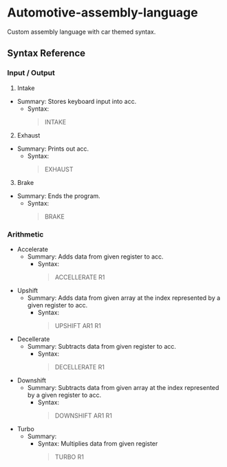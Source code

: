 # Automotive-assembly-language
Custom assembly language with car themed syntax.

## Syntax Reference 
### Input / Output
1. Intake
  - Summary: Stores keyboard input into acc.
    - Syntax: 
      > INTAKE
2. Exhaust
  - Summary: Prints out acc. 
    - Syntax: 
      > EXHAUST

3. Brake
  - Summary: Ends the program.
    - Syntax: 
      > BRAKE
### Arithmetic
* Accelerate
  - Summary: Adds data from given register to acc.
    - Syntax:
      > ACCELLERATE R1
* Upshift
  - Summary: Adds data from given array at the index represented by a given register to acc.
    - Syntax:
      > UPSHIFT AR1 R1
* Decellerate
  - Summary: Subtracts data from given register to acc.
    - Syntax:
      > DECELLERATE R1
* Downshift 
  - Summary: Subtracts data from given array at the index represented by a given register to acc.
    - Syntax:
      > DOWNSHIFT AR1 R1
* Turbo
  - Summary: 
    - Syntax: Multiplies data from given register 
      > TURBO R1
      
      
